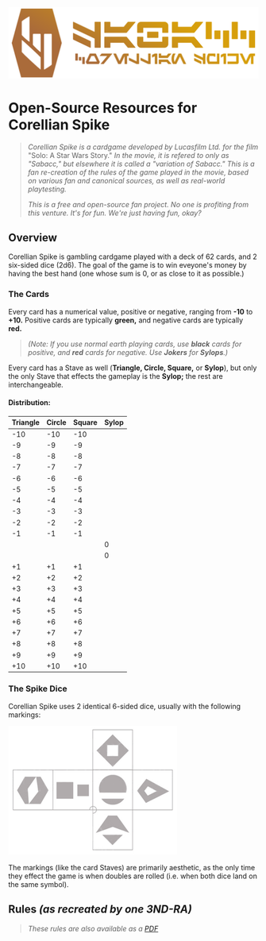 ![Corellian Spike Logo in Aurebesh](https://github.com/Corellian-Spike/Corellian-Spike.github.io/blob/master/Sabacc/logo/CS-Header-2-grad.png?raw=true "Corellian Spike Logo in Aurebesh")
# Open-Source Resources for Corellian Spike
> _Corellian Spike is a cardgame developed by Lucasfilm Ltd. for the film_ "Solo: A Star Wars Story." _In the movie, it is refered to only as "Sabacc," but elsewhere it is called a "variation of Sabacc."_
>_This is a fan re-creation of the rules of the game played in the movie, based on various fan and canonical sources, as well as real-world playtesting._
>
>_This is a free and open-source fan project. No one is profiting from this venture. It's for fun. We're just having fun, okay?_

## Overview
Corellian Spike is gambling cardgame played with a deck of 62 cards, and 2 six-sided dice (2d6). The goal of the game is to win eveyone's money by having the best hand (one whose sum is 0, or as close to it as possible.) 
### The Cards
Every card has a numerical value, positive or negative, ranging from __-10__ to __+10.__ Positive cards are typically __green,__ and negative cards are typically __red.__
> _(Note: If you use normal earth playing cards, use __black__ cards for positive, and __red__ cards for negative. Use __Jokers__ for __Sylops__.)_

Every card has a Stave as well (__Triangle, Circle, Square,__ or __Sylop__), but only the only Stave that effects the gameplay is the __Sylop;__ the rest are interchangeable.

#### Distribution:
Triangle | Circle | Square | Sylop
---|---|---|---
-10 | -10 | -10 | 
-9 | -9 | -9 | 
-8 | -8 | -8 | 
-7 | -7 | -7 | 
-6 | -6 | -6 | 
-5 | -5 | -5 | 
-4 | -4 | -4 | 
-3 | -3 | -3 | 
-2 | -2 | -2 |
-1 | -1 | -1 | 
| | | | 0
| | | | 0
+1 | +1 | +1 | 
+2 | +2 | +2 | 
+3 | +3 | +3 | 
+4 | +4 | +4 | 
+5 | +5 | +5 | 
+6 | +6 | +6 | 
+7 | +7 | +7 | 
+8 | +8 | +8 | 
+9 | +9 | +9 | 
+10 | +10 | +10 | 

### The Spike Dice
Corellian Spike uses 2 identical 6-sided dice, usually with the following markings:

![Spike Dice template](https://github.com/Corellian-Spike/Corellian-Spike.github.io/blob/master/Sabacc/dice/spike%20dice%20template.png?raw=true "Spike Dice template")

The markings (like the card Staves) are primarily aesthetic, as the only time they effect the game is when doubles are rolled (i.e. when both dice land on the same symbol).

## Rules _(as recreated by one 3ND-RA)_
> _These rules are also available as a [PDF](https://github.com/Corellian-Spike/Corellian-Spike.github.io/raw/master/Sabacc/rules/Correlian%20Spike%20Sabacc%20(v3.0).pdf)_
